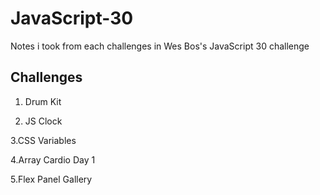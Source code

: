 # JavaScript-30
Notes i took from each challenges in Wes Bos's JavaScript 30 challenge

## Challenges 
1. Drum Kit

2. JS Clock

3.CSS Variables

4.Array Cardio Day 1

5.Flex Panel Gallery
